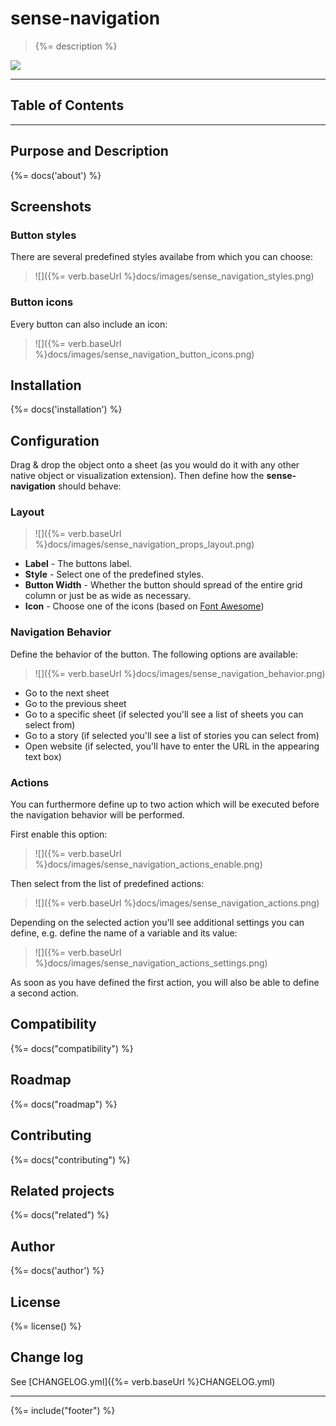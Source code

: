 # sense-navigation
> {%= description %}

[![](http://serve.mod.bz/branch/)](https://github.com/stefanwalther/sense-navigation)

---
## Table of Contents
<!-- toc -->

---

## Purpose and Description
{%= docs('about') %}

## Screenshots

### Button styles

There are several predefined styles availabe from which you can choose:

> ![]({%= verb.baseUrl %}docs/images/sense_navigation_styles.png)

### Button icons
Every button can also include an icon:

> ![]({%= verb.baseUrl %}docs/images/sense_navigation_button_icons.png)

## Installation
{%= docs('installation') %}

## Configuration
Drag & drop the object onto a sheet (as you would do it with any other native object or visualization extension).
Then define how the **sense-navigation** should behave:

### Layout

> ![]({%= verb.baseUrl %}docs/images/sense_navigation_props_layout.png)

* **Label** - The buttons label.
* **Style** - Select one of the predefined styles.
* **Button Width** - Whether the button should spread of the entire grid column or just be as wide as necessary.
* **Icon** - Choose one of the icons (based on [Font Awesome](https://fortawesome.github.io/Font-Awesome/))

### Navigation Behavior
Define the behavior of the button. The following options are available:

> ![]({%= verb.baseUrl %}docs/images/sense_navigation_behavior.png) 

* Go to the next sheet
* Go to the previous sheet
* Go to a specific sheet (if selected you'll see a list of sheets you can select from)
* Go to a story (if selected you'll see a list of stories you can select from)
* Open website (if selected, you'll have to enter the URL in the appearing text box)

### Actions
You can furthermore define up to two action which will be executed before the navigation behavior will be performed.

First enable this option:

> ![]({%= verb.baseUrl %}docs/images/sense_navigation_actions_enable.png)

Then select from the list of predefined actions:

> ![]({%= verb.baseUrl %}docs/images/sense_navigation_actions.png)

Depending on the selected action you'll see additional settings you can define, e.g. define the name of a variable and its value:

> ![]({%= verb.baseUrl %}docs/images/sense_navigation_actions_settings.png)

As soon as you have defined the first action, you will also be able to define a second action.

## Compatibility
{%= docs("compatibility") %}

## Roadmap
{%= docs("roadmap") %}

## Contributing
{%= docs("contributing") %}

## Related projects
{%= docs("related") %}

## Author
{%= docs('author') %}

## License
{%= license() %}

## Change log
See [CHANGELOG.yml]({%= verb.baseUrl %}CHANGELOG.yml)

***

{%= include("footer") %}
